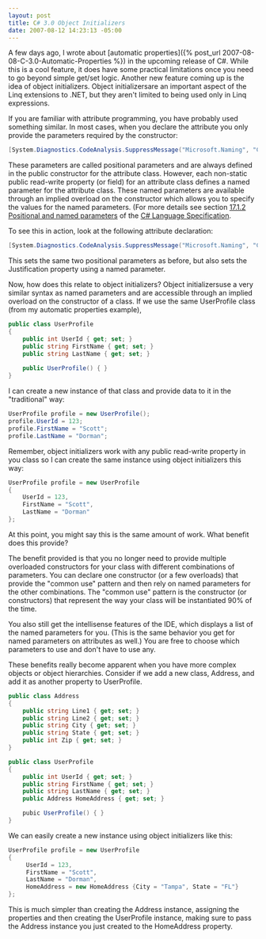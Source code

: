 ```yaml
---
layout: post
title: C# 3.0 Object Initializers
date: 2007-08-12 14:23:13 -05:00
---
```


A few days ago, I wrote about [automatic properties]({% post_url 2007-08-08-C-3.0-Automatic-Properties %}) in the upcoming release of C#. While this is a cool feature, it does have some practical limitations once you need to go beyond simple get/set logic. Another new feature coming up is the idea of object initializers. Object initializersare an important aspect of the Linq extensions to .NET, but they aren't limited to being used only in Linq expressions. 

If you are familiar with attribute programming, you have probably used something similar. In most cases, when you declare the attribute you only provide the parameters required by the constructor:

```csharp
[System.Diagnostics.CodeAnalysis.SuppressMessage("Microsoft.Naming", "CA1710:IdentifiersShouldHaveCorrectSuffix")]
```

These parameters are called positional parameters and are always defined in the public constructor for the attribute class. However, each non-static public read-write property (or field) for an attribute class defines a named parameter for the attribute class. These named parameters are available through an implied overload on the constructor which allows you to specify the values for the named parameters. (For more details see section [17.1.2 Positional and named parameters](http://msdn2.microsoft.com/en-us/library/aa664614(VS.71).aspx) of the [C# Language Specification](http://msdn2.microsoft.com/en-us/library/aa645596(VS.71).aspx). 

To see this in action, look at the following attribute declaration:

```csharp
[System.Diagnostics.CodeAnalysis.SuppressMessage("Microsoft.Naming", "CA1710:IdentifiersShouldHaveCorrectSuffix", Justification="Renaming this class to end in 'Collection' would change the implied meaning.")]
```

This sets the same two positional parameters as before, but also sets the Justification property using a named parameter. 

Now, how does this relate to object initializers? Object initializersuse a very similar syntax as named parameters and are accessible through an implied overload on the constructor of a class. If we use the same UserProfile class (from my automatic properties example),

```csharp
public class UserProfile
{
    public int UserId { get; set; }
    public string FirstName { get; set; }
    public string LastName { get; set; }
    
    public UserProfile() { }
}
```

I can create a new instance of that class and provide data to it in the "traditional" way:

```csharp
UserProfile profile = new UserProfile();
profile.UserId = 123;
profile.FirstName = "Scott";
profile.LastName = "Dorman";
```

Remember, object initializers work with any public read-write property in you class so I can create the same instance using object initializers this way:

```csharp
UserProfile profile = new UserProfile 
{
    UserId = 123,
    FirstName = "Scott",
    LastName = "Dorman"
};
```

At this point, you might say this is the same amount of work. What benefit does this provide?

The benefit provided is that you no longer need to provide multiple overloaded constructors for your class with different combinations of parameters. You can declare one constructor (or a few overloads) that provide the "common use" pattern and then rely on named parameters for the other combinations. The "common use" pattern is the constructor (or constructors) that represent the way your class will be instantiated 90% of the time.

You also still get the intellisense features of the IDE, which displays a list of the named parameters for you. (This is the same behavior you get for named parameters on attributes as well.) You are free to choose which parameters to use and don't have to use any. 

These benefits really become apparent when you have more complex objects or object hierarchies. Consider if we add a new class, Address, and add it as another property to UserProfile.

```csharp
public class Address
{
    public string Line1 { get; set; }
    public string Line2 { get; set; }
    public string City { get; set; }
    public string State { get; set; }
    public int Zip { get; set; }
}

public class UserProfile
{
    public int UserId { get; set; }
    public string FirstName { get; set; }
    public string LastName { get; set; }
    public Address HomeAddress { get; set; }

    pubic UserProfile() { }
}
```

We can easily create a new instance using object initializers like this:

```csharp
UserProfile profile = new UserProfile
{
     UserId = 123,
     FirstName = "Scott",
     LastName = "Dorman",
     HomeAddress = new HomeAddress {City = "Tampa", State = "FL"}
};
```

This is much simpler than creating the Address instance, assigning the properties and then creating the UserProfile instance, making sure to pass the Address instance you just created to the HomeAddress property.
